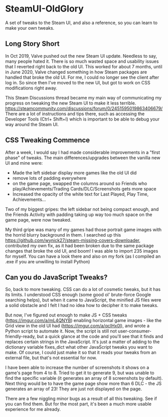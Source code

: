 # SteamUI-OldGlory
A set of tweaks to the Steam UI, and also a reference, so you can learn to make your own tweaks.

## Long Story Short

In Oct 2019, Valve pushed out the new Steam UI update. Needless to say, many people hated it. There is so much wasted space and usability issues that I reverted right back to the old UI. This worked for about 7 months, until in June 2020, Valve changed something in how Steam packages are handled that broke the old UI. For me, I could no longer see the client after log in. So since then I've moved to the new UI, but got to work on CSS modifications right away.

This Steam Discussions thread became my main way of communicating my progress on tweaking the new Steam UI to make it less terrible. https://steamcommunity.com/discussions/forum/0/2451595019863406679/
There are a lot of instructions and tips there, such as accessing the Developer Tools (Ctrl+ Shift+I) which is important to be able to debug your way around the Steam UI.

## CSS Tweaking Commence

After a week, I would say I had made considerable improvements in a "first phase" of tweaks.
The main differences/upgrades between the vanilla new UI and mine were:

- Made the left sidebar display more games like the old UI did
- remove lots of padding everywhere
- on the game page, swapped the columns around so Friends who play/Achievements/Trading Cards/DLC/Screenshots gets more space
- Increased the opacity of the white text for Last Played, Play Time, Achievements...

Two of my biggest gripes: the left sidebar not being compact enough, and the Friends Activity with padding taking up way too much space on the game page, were now tweaked.

My third gripe was many of my games had those portrait game images with the horrid blurry background in them. I searched up this https://github.com/wynick27/steam-missing-covers-downloader, contributed my own fix, as it had been broken due to the same package changes that broke the old UI, and boom! I was able to import 235 images for myself. You can have a look there and also on my fork (as I compiled an .exe if you are unwilling to install Python)

## Can you do JavaScript Tweaks?

So, back to more tweaking. CSS can do a lot of cosmetic tweaks, but it has its limits. I understood CSS enough (some good ol' brute-force Google searching helps), but when it came to JavaScript, the minified JS files were a solid obstacle and I felt I had no idea how to decipher it to make tweaks.

But now, I've figured out enough to make JS + CSS tweaks (https://imgur.com/a/mL4QNYB) enabling horizontal game images - like the Grid view in the old UI had (https://imgur.com/a/qcIHx0l), and wrote a Python script to automate it. Now, the script is still not user-consumer-friendly-ready, but a quick glance at the code and you'll see that it finds and replaces certain strings in the JavaScript. It's just a matter of adding to the dictionary variable fixes_dict what other JavaScript tweaks you want to make. Of course, I could just make it so that it reads your tweaks from an external file, but that's not essential for now.

I have been able to increase the number of screenshots it shows on a game's page from 4 to 8. Tried to get it to generate 9, but was unable to find the specific variable (it generates an array of 8 screenshots by default). Next thing would be to have the game page show more than 6 DLC - the JS generates an array of 23! They are just not displayed on the page.

There are a few niggling minor bugs as a result of all this tweaking. See if you can find them. But for the most part, it's been a much more usable experience for me already.


